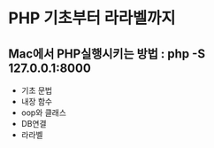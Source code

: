 <h1>PHP 기초부터 라라벨까지</h1>
<h2>Mac에서 PHP실행시키는 방법 : php -S 127.0.0.1:8000</h2>

<ul>
  <li>기초 문법</li>
  <li>내장 함수</li>
  <li>oop와 클래스</li>
  <li>DB연결</li>
  <li>라라벨</li>
</ul>
